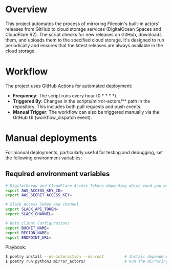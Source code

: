 # Overview
This project automates the process of mirroring Filecoin's built-in actors' releases from GitHub to cloud storage services (DigitalOcean Spaces and CloudFlare R2). The script checks for new releases on GitHub, downloads them, and uploads them to the specified cloud storage. It's designed to run periodically and ensures that the latest releases are always available in the cloud storage.


# Workflow

The project uses GitHub Actions for automated deployment:

- **Frequency**: The script runs every hour (0 * * * *).
- **Triggered By**: Changes in the scripts/mirror-actors/** path in the repository. This includes both pull requests and push events.
- **Manual Trigger**: The workflow can also be triggered manually via the GitHub UI (workflow_dispatch event).

# Manual deployments

For manual deployments, particularly useful for testing and debugging, set the following environment variables:

## Required environment variables

```bash
# DigitalOcean and CloudFlare Access Tokens depending which coud you want to mirror to
export AWS_ACCESS_KEY_ID=
export AWS_SECRET_ACCESS_KEY=

# Slack Access Token and channel
export SLACK_API_TOKEN=
export SLACK_CHANNEL=

# Boto client Configurations
export BUCKET_NAME=
export REGION_NAME=
export ENDPOINT_URL=
```

Playbook:

```bash
$ poetry install --no-interaction --no-root         # Install dependencies
$ poetry run python3 mirror_actors/                 # Run the mirroring script
```
